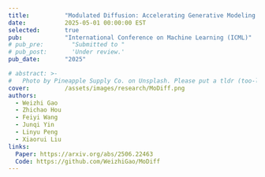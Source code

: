```yaml
---
title:          "Modulated Diffusion: Accelerating Generative Modeling with Modulated Quantization"
date:           2025-05-01 00:00:00 EST
selected:       true
pub:            "International Conference on Machine Learning (ICML)"
# pub_pre:        "Submitted to "
# pub_post:       'Under review.'
pub_date:       "2025"

# abstract: >-
#   Photo by Pineapple Supply Co. on Unsplash. Please put a tldr (too-long-didnt-read, 1~2 sentences) of your publication here. It is not recommended to put the actual abstract here because it is usually too long to fit in. $\LaTeX$ is supported. $a=b+c$.
cover:          /assets/images/research/MoDiff.png
authors:
  - Weizhi Gao
  - Zhichao Hou
  - Feiyi Wang
  - Junqi Yin
  - Linyu Peng
  - Xiaorui Liu
links:
  Paper: https://arxiv.org/abs/2506.22463
  Code: https://github.com/WeizhiGao/MoDiff
---
```

